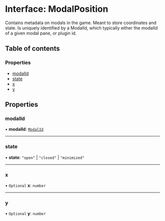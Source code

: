 # Interface: ModalPosition

Contains metadata on modals in the game. Meant to store coordinates and state. Is
uniquely identified by a ModalId, which typically either the modalId of a given modal pane, or
plugin id.

## Table of contents

### Properties

- [modalId](ModalPosition.md#modalid)
- [state](ModalPosition.md#state)
- [x](ModalPosition.md#x)
- [y](ModalPosition.md#y)

## Properties

### modalId

• **modalId**: [`ModalId`](../README.md#modalid)

___

### state

• **state**: ``"open"`` \| ``"closed"`` \| ``"minimized"``

___

### x

• `Optional` **x**: `number`

___

### y

• `Optional` **y**: `number`
